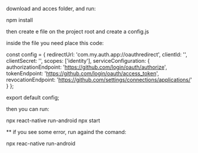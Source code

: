 download and acces folder, and run:

npm install

then create e file on the project root and create a config.js

inside the file you need place this code:

const config = {
  redirectUrl: 'com.my.auth.app://oauthredirect',
  clientId: '<project-id>',
  clientSecret: '<project-secret>',
  scopes: ['identity'],
  serviceConfiguration: {
    authorizationEndpoint: 'https://github.com/login/oauth/authorize',
    tokenEndpoint: 'https://github.com/login/oauth/access_token',
    revocationEndpoint:
        'https://github.com/settings/connections/applications/<project-id>'
  }
};

export default config;


then you can run:

npx react-native run-android
npx start

** if you see some error, run againd the comand:

npx reac-native run-android
